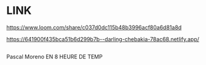 # LINK
https://www.loom.com/share/c037d0dc115b48b3996acf80a6d81a8d

https://641900f435bca51b6d299b7b--darling-chebakia-78ac68.netlify.app/

## 
Pascal Moreno
EN 8 HEURE DE TEMP